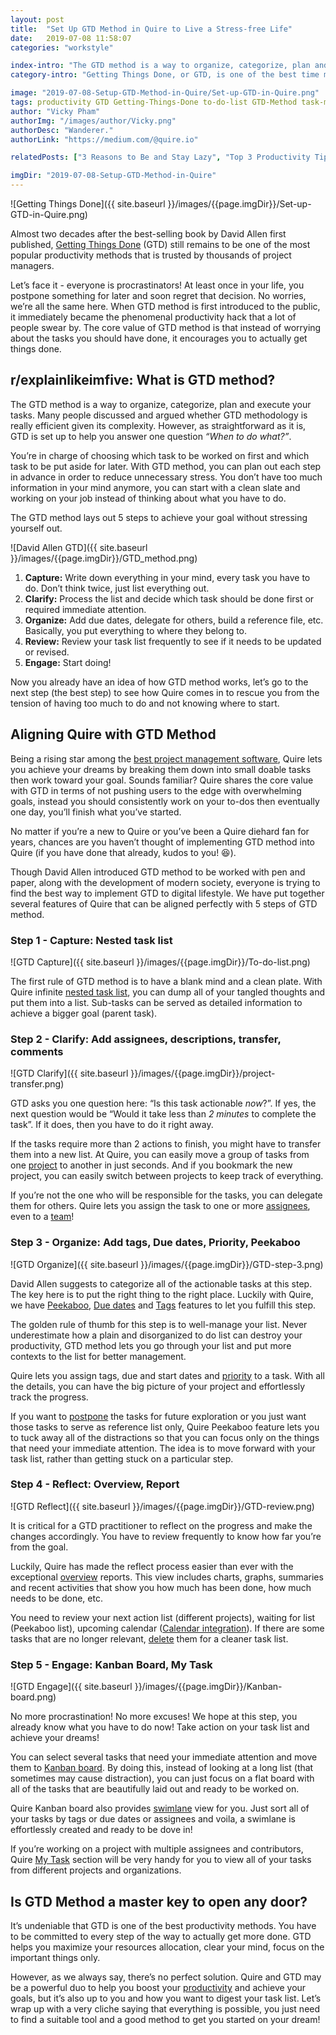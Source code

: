 ```yaml
---
layout: post
title:  "Set Up GTD Method in Quire to Live a Stress-free Life"
date:   2019-07-08 11:58:07
categories: "workstyle"

index-intro: "The GTD method is a way to organize, categorize, plan and execute your tasks. Many people discussed and argued whether GTD methodology is really efficient given its complexity. However, as straightforward as it is, GTD is set up to help you answer one question “When to do what?”. In this post, we're going to introduce how to set up GTD Method in Quire for you to live a stress-free life."
category-intro: "Getting Things Done, or GTD, is one of the best time management methods that boost your productivity! This post will introduce you how to set up GTD with a project management tool."

image: "2019-07-08-Setup-GTD-Method-in-Quire/Set-up-GTD-in-Quire.png"
tags: productivity GTD Getting-Things-Done to-do-list GTD-Method task-management
author: "Vicky Pham"
authorImg: "/images/author/Vicky.png"
authorDesc: "Wanderer."
authorLink: "https://medium.com/@quire.io"

relatedPosts: ["3 Reasons to Be and Stay Lazy", "Top 3 Productivity Tips With Online To Do List Software"]

imgDir: "2019-07-08-Setup-GTD-Method-in-Quire"
---
```



![Getting Things Done]({{ site.baseurl }}/images/{{page.imgDir}}/Set-up-GTD-in-Quire.png)

Almost two decades after the best-selling book by David Allen first published, [Getting Things Done](https://gettingthingsdone.com/) (GTD) still remains to be one of the most popular productivity methods that is trusted by thousands of project managers. 

Let’s face it - everyone is procrastinators! At least once in your life, you postpone something for later and soon regret that decision. No worries, we’re all the same here. When GTD method is first introduced to the public, it immediately became the phenomenal productivity hack that a lot of people swear by. The core value of GTD method is that instead of worrying about the tasks you should have done, it encourages you to actually get things done.

## r/explainlikeimfive: What is GTD method?

The GTD method is a way to organize, categorize, plan and execute your tasks. Many people discussed and argued whether GTD methodology is really efficient given its complexity. However, as straightforward as it is, GTD is set up to help you answer one question *“When to do what?”*. 

You’re in charge of choosing which task to be worked on first and which task to be put aside for later. With GTD method, you can plan out each step in advance in order to reduce unnecessary stress. You don’t have too much information in your mind anymore, you can start with a clean slate and working on your job instead of thinking about what you have to do.

The GTD method lays out 5 steps to achieve your goal without stressing yourself out. 

![David Allen GTD]({{ site.baseurl }}/images/{{page.imgDir}}/GTD_method.png)

1. **Capture:** Write down everything in your mind, every task you have to do. Don’t think twice, just list everything out.
2. **Clarify:** Process the list and decide which task should be done first or required immediate attention.
3. **Organize:** Add due dates, delegate for others, build a reference file, etc. Basically, you put everything to where they belong to.
4. **Review:** Review your task list frequently to see if it needs to be updated or revised.
5. **Engage:** Start doing!

Now you already have an idea of how GTD method works, let’s go to the next step (the best step) to see how Quire comes in to rescue you from the tension of having too much to do and not knowing where to start. 

## Aligning Quire with GTD Method

Being a rising star among the [best project management software](https://quire.io/compare/best-project-management-software-reviews-comparisons), Quire lets you achieve your dreams by breaking them down into small doable tasks then work toward your goal. Sounds familiar? Quire shares the core value with GTD in terms of not pushing users to the edge with overwhelming goals, instead you should consistently work on your to-dos then eventually one day, you’ll finish what you’ve started.

No matter if you’re a new to Quire or you’ve been a Quire diehard fan for years, chances are you haven’t thought of implementing GTD method into Quire (if you have done that already, kudos to you! 😆). 

Though David Allen introduced GTD method to be worked with pen and paper, along with the development of modern society, everyone is trying to find the best way to implement GTD to digital lifestyle. We have put together several features of Quire that can be aligned perfectly with 5 steps of GTD method. 

### Step 1 - Capture: Nested task list 

![GTD Capture]({{ site.baseurl }}/images/{{page.imgDir}}/To-do-list.png)

The first rule of GTD method is to have a blank mind and a clean plate. With Quire infinite [nested task list](https://quire.io/blog/p/Why-We-Abandoned-the-To-Do-List.html), you can dump all of your tangled thoughts and put them into a list. Sub-tasks can be served as detailed information to achieve a bigger goal (parent task). 

### Step 2 - Clarify: Add assignees, descriptions, transfer, comments 

![GTD Clarify]({{ site.baseurl }}/images/{{page.imgDir}}/project-transfer.png)

GTD asks you one question here: “Is this task actionable _now_?”. If yes, the next question would be “Would it take less than _2 minutes_ to complete the task”. If it does, then you have to do it right away. 

If the tasks require more than 2 actions to finish, you might have to transfer them into a new list. At Quire, you can easily move a group of tasks from one [project](https://quire.io/blog/p/Template-for-Your-Projects-and-Tasks.html) to another in just seconds. And if you bookmark the new project, you can easily switch between projects to keep track of everything.

If you’re not the one who will be responsible for the tasks, you can delegate them for others. Quire lets you assign the task to one or more [assignees](https://quire.io/w/Getting_Started_with_Quire/3/Assign_a_task_to_...), even to a [team](https://quire.io/blog/p/I-Dont-Really-Know-Them,-But-I-Need-Their-Help.html)! 

### Step 3 - Organize: Add tags, Due dates, Priority, Peekaboo

![GTD Organize]({{ site.baseurl }}/images/{{page.imgDir}}/GTD-step-3.png)

David Allen suggests to categorize all of the actionable tasks at this step. The key here is to put the right thing to the right place. Luckily with Quire, we have [Peekaboo](https://quire.io/w/Getting_Started_with_Quire/191/Peekaboo_a_task), [Due dates](https://quire.io/w/Getting_Started_with_Quire/29/Set_due_date_and_...) and [Tags](https://quire.io/w/Getting_Started_with_Quire/7/Add_edit_or_delet...) features to let you fulfill this step. 

The golden rule of thumb for this step is to well-manage your list. Never underestimate how a plain and disorganized to do list can destroy your productivity, GTD method lets you go through your list and put more contexts to the list for better management. 

Quire lets you assign tags, due and start dates and [priority](https://quire.io/w/Getting_Started_with_Quire/70/Set_priority) to a task. With all the details, you can have the big picture of your project and effortlessly track the progress.

If you want to [postpone](https://quire.io/blog/p/Quire-Peekaboo-and-GTD-Methodology.html) the tasks for future exploration or you just want those tasks to serve as reference list only, Quire Peekaboo feature lets you to tuck away all of the distractions so that you can focus only on the things that need your immediate attention. The idea is to move forward with your task list, rather than getting stuck on a particular step.

### Step 4 - Reflect: Overview, Report

![GTD Reflect]({{ site.baseurl }}/images/{{page.imgDir}}/GTD-review.png)


It is critical for a GTD practitioner to reflect on the progress and make the changes accordingly. You have to review frequently to know how far you’re from the goal.

Luckily, Quire has made the reflect process easier than ever with the exceptional [overview](https://quire.io/w/Getting_Started_with_Quire/14/Track_your_progress) reports. This view includes charts, graphs, summaries and recent activities that show you how much has been done, how much needs to be done, etc.

You need to review your next action list (different projects), waiting for list (Peekaboo list), upcoming calendar ([Calendar integration](https://quire.io/w/Getting_Started_with_Quire/128/Sync_to_iCal_Outl...)). If there are some tasks that are no longer relevant, [delete](https://quire.io/w/Getting_Started_with_Quire/92/Delete_a_task) them for a cleaner task list.

### Step 5 - Engage: Kanban Board, My Task 

![GTD Engage]({{ site.baseurl }}/images/{{page.imgDir}}/Kanban-board.png)

No more procrastination! No more excuses! We hope at this step, you already know what you have to do now! Take action on your task list and achieve your dreams! 

You can select several tasks that need your immediate attention and move them to [Kanban board](https://quire.io/w/Getting_Started_with_Quire/198/What_you_can_do_w...). By doing this, instead of looking at a long list (that sometimes may cause distraction), you can just focus on a flat board with all of the tasks that are beautifully laid out and ready to be worked on. 

Quire Kanban board also provides [swimlane](https://quire.io/blog/p/To-Do-List-and-Kanban-What-Project-Management-Did-Wrong.html) view for you. Just sort all of your tasks by tags or due dates or assignees and voila, a swimlane is effortlessly created and ready to be dove in! 

If you’re working on a project with multiple assignees and contributors, Quire [My Task](https://quire.io/w/Getting_Started_with_Quire/41/View_all_my_tasks) section will be very handy for you to view all of your tasks from different projects and organizations. 

## Is GTD Method a master key to open any door? 

It’s undeniable that GTD is one of the best productivity methods. You have to be committed to every step of the way to actually get more done. GTD helps you maximize your resources allocation, clear your mind, focus on the important things only. 

However, as we always say, there’s no perfect solution. Quire and GTD may be a powerful duo to help you boost your [productivity](https://quire.io) and achieve your goals, but it’s also up to you and how you want to digest your task list. Let’s wrap up with a very cliche saying that everything is possible, you just need to find a suitable tool and a good method to get you started on your dream! 





[jekyll]:      http://jekyllrb.com
[jekyll-gh]:   https://github.com/jekyll/jekyll
[jekyll-help]: https://github.com/jekyll/jekyll-help
